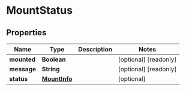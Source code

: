 

# MountStatus

## Properties

Name | Type | Description | Notes
------------ | ------------- | ------------- | -------------
**mounted** | **Boolean** |  |  [optional] [readonly]
**message** | **String** |  |  [optional] [readonly]
**status** | [**MountInfo**](MountInfo.md) |  |  [optional]



